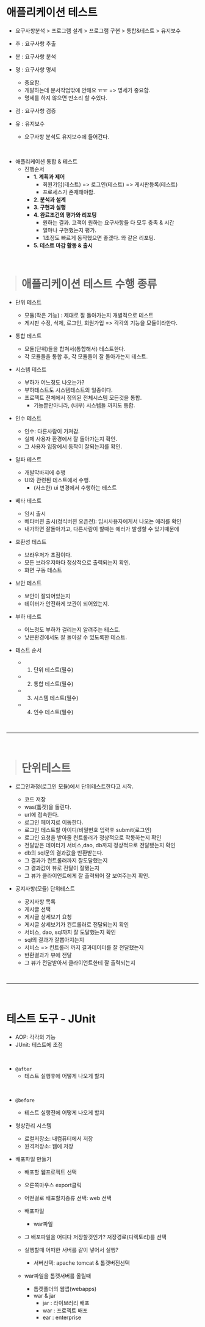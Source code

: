 # 애플리케이션 테스트

- 요구사항분석 > 프로그램 설계 > 프로그램 구현 > 통합&테스트 > 유지보수
- 추 : 요구사항 추출
- 분 : 요구사항 분석
- 명 : 요구사항 명세
  - 중요함.
  - 개발하는데 문서작업밖에 안해요 ㅠㅠ => 명세가 중요함.
  - 명세를 하지 않으면 딴소리 할 수있다.

- 검 : 요구사항 검증
- 유 : 유지보수
  - 요구사항 분석도 유지보수에 들어간다.

<br>

- 애플리케이션 통합 & 테스트
  - 진행순서
    - **1. 계획과 제어**
      - 회원가입(테스트) => 로그인(테스트) => 게시판등록(테스트)
      - 프로세스가 존재해야함.
    - **2. 분석과 설계**
    - **3. 구현과 실행**
    - **4. 완료조건의 평가와 리포팅**
      - 원하는 결과. 고객이 원하는 요구사항들 다 모두 충족 & 시간
      - 얼마나 구현했는지 평가.
      - 1초정도 빠르게 동작했으면 좋겠다. 와 같은 리포팅.
    - **5. 테스트 마감 활동 & 출시**


<br>

> # 애플리케이션 테스트 수행 종류

- 단위 테스트
  - 모듈(작은 기능) : 제대로 잘 돌아가는지 개별적으로 테스트
  - 게시판 수정, 삭제, 로그인, 회원가입 => 각각의 기능을 모듈이라한다.


- 통합 테스트
  - 모듈(단위)들을 합쳐서(통합해서) 테스트한다.
  - 각 모듈들을 통합 후, 각 모듈들이 잘 돌아가는지 테스트.

- 시스템 테스트
  - 부하가 어느정도 나오는가?
  - 부하테스트도 시스템테스트의 일종이다.
  - 프로젝트 전체에서 정의된 전체시스템 모든것을 통합.
    - 기능뿐만아니라, (내부) 시스템들 까지도 통합.

- 인수 테스트
  - 인수: 다른사람이 가져감.
  - 실제 사용자 환경에서 잘 돌아가는지 확인.
  - 그 사용자 입장에서 동작이 잘되는지를 확인.

- 알파 테스트
  - 개발막바지에 수행
  - UI와 관련된 테스트에서 수행.
    - (사소한) ui 변경에서 수행하는 테스트

- 베타 테스트
  - 임시 출시
  - 베타버젼 출시(정식버젼 오픈전): 임시사용자에게서 나오는 에러를 확인
  - 내가하면 잘돌아가고, 다른사람이 할때는 에러가 발생할 수 있기때문에


- 호환성 테스트
  - 브라우저가 초점이다.
  - 모든 브라우저마다 정상적으로 출력되는지 확인.
  - 화면 구동 테스트

- 보안 테스트
  - 보안이 잘되어있는지
  - 데이터가 안전하게 보관이 되어있는지.

- 부하 테스트
  - 어느정도 부하가 걸리는지 알려주는 테스트.
  - 낮은환경에서도 잘 돌아갈 수 있도록한 테스트.


- 테스트 순서
  - 1. 단위 테스트(필수)
  - 2. 통합 테스트(필수)
  - 3. 시스템 테스트(필수)
  - 4. 인수 테스트(필수)

<br>

<hr>

<br>

> # 단위테스트

- 로그인과정(로그인 모듈)에서 단위테스트한다고 시작.
  - 코드 저장
  - was(톰캣)을 돌린다.
  - url에 접속한다.
  - 로그인 페이지로 이동한다.
  - 로그인 테스트할 아이디/비밀번호 입력후 submit(로그인)
  - 로그인 요청을 받아줄 컨트롤러가 정상적으로 작동하는지 확인
  - 전달받은 데이터가 서비스,dao, db까지 정상적으로 전달됐는지 확인
  - db의 sql문의 결과값을 반환받는다.
  - 그 결과가 컨트롤러까지 잘도달했는지
  - 그 결과값이 뷰로 전달이 잘됐는지
  - 그 뷰가 클라이언트에게 잘 출력되어 잘 보여주는지 확인.


- 공지사항(모듈) 단위테스트
  - 공지사항 목록
  - 게시글 선택
  - 게시글 상세보기 요청
  - 게시글 상세보기가 컨트롤러로 전달되는지 확인
  - 서비스, dao, sql까지 잘 도달했는지 확인
  - sql의 결과가 잘뽑아지는지
  - 서비스 => 컨트롤러 까지 결과데이터를 잘 전달했는지
  - 반환결과가 뷰에 전달
  - 그 뷰가 전달받아서 클라이언트한테 잘 출력되는지

<br>

<hr>

<br>

# 테스트 도구 - JUnit

- AOP: 각각의 기능
- JUnit: 테스트에 초점

<br>

- `@after`
  - 테스트 실행후에 어떻게 나오게 할지

<br>

- `@before`
  - 테스트 실행전에 어떻게 나오게 할지


- 형상관리 시스템
  - 로컬저장소: 내컴퓨터에서 저장
  - 원격저장소: 웹에 저장


- 배포파일 만들기
  - 배포할 웹프로젝트 선택
  - 오른쪽마우스 export클릭
  - 어떤걸로 배포할지종류 선택: web 선택
  - 배포파일
    - war파일
  - 그 배포파일을 어디다 저장할것인가? 저장경로(디렉토리)를 선택
  - 실행할때 어떠한 서버를 같이 넣어서 실행?
    - 서버선택: apache tomcat & 톰캣버전선택

  - war파일을 톰캣서버를 올릴때
    - 톰캣폴더의 웹앱(webapps)
    - war & jar
      - jar : 라이브러리 배포
      - war : 프로젝트 배포
      - ear : enterprise

